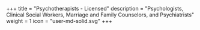 +++
title = "Psychotherapists - Licensed"
description = "Psychologists, Clinical Social Workers, Marriage and Family Counselors, and Psychiatrists"
weight = 1
icon = "user-md-solid.svg"
+++